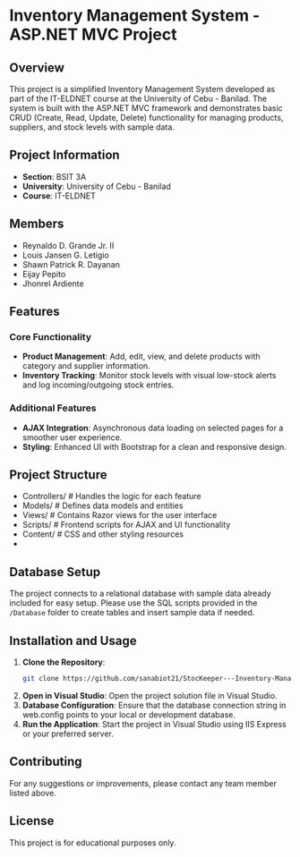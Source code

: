 # Inventory Management System - ASP.NET MVC Project

## Overview
This project is a simplified Inventory Management System developed as part of the IT-ELDNET course at the University of Cebu - Banilad. The system is built with the ASP.NET MVC framework and demonstrates basic CRUD (Create, Read, Update, Delete) functionality for managing products, suppliers, and stock levels with sample data.

## Project Information
- **Section**: BSIT 3A
- **University**: University of Cebu - Banilad
- **Course**: IT-ELDNET

## Members
- Reynaldo D. Grande Jr. II
- Louis Jansen G. Letigio
- Shawn Patrick R. Dayanan
- Eijay Pepito
- Jhonrel Ardiente

## Features
### Core Functionality
- **Product Management**: Add, edit, view, and delete products with category and supplier information.
- **Inventory Tracking**: Monitor stock levels with visual low-stock alerts and log incoming/outgoing stock entries.

### Additional Features
- **AJAX Integration**: Asynchronous data loading on selected pages for a smoother user experience.
- **Styling**: Enhanced UI with Bootstrap for a clean and responsive design.

## Project Structure
- Controllers/ # Handles the logic for each feature
- Models/ # Defines data models and entities
- Views/ # Contains Razor views for the user interface
- Scripts/ # Frontend scripts for AJAX and UI functionality
- Content/ # CSS and other styling resources
- 
## Database Setup
The project connects to a relational database with sample data already included for easy setup. Please use the SQL scripts provided in the `/Database` folder to create tables and insert sample data if needed.

## Installation and Usage
1. **Clone the Repository**:
   ```bash
   git clone https://github.com/sanabiot21/StocKeeper---Inventory-Management-System
2. **Open in Visual Studio**: Open the project solution file in Visual Studio.
3. **Database Configuration**: Ensure that the database connection string in web.config points to your local or development database.
4. **Run the Application**: Start the project in Visual Studio using IIS Express or your preferred server.

## Contributing
For any suggestions or improvements, please contact any team member listed above.

## License
This project is for educational purposes only.
